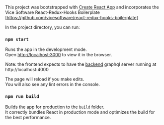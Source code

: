 This project was bootstrapped with [Create React App](https://github.com/facebook/create-react-app) and incorporates the Vice Software React-Redux-Hooks Boilerplate [https://github.com/vicesoftware/react-redux-hooks-boilerplate]


In the project directory, you can run:

### `npm start`

Runs the app in the development mode.<br />
Open [http://localhost:3000](http://localhost:3000) to view it in the browser.

Note: the frontend expects to have the [backend](https://github.com/Emergency-Makers-Network/backend) graphql server running at http://localhost:4000

The page will reload if you make edits.<br />
You will also see any lint errors in the console.

### `npm run build`

Builds the app for production to the `build` folder.<br />
It correctly bundles React in production mode and optimizes the build for the best performance.

